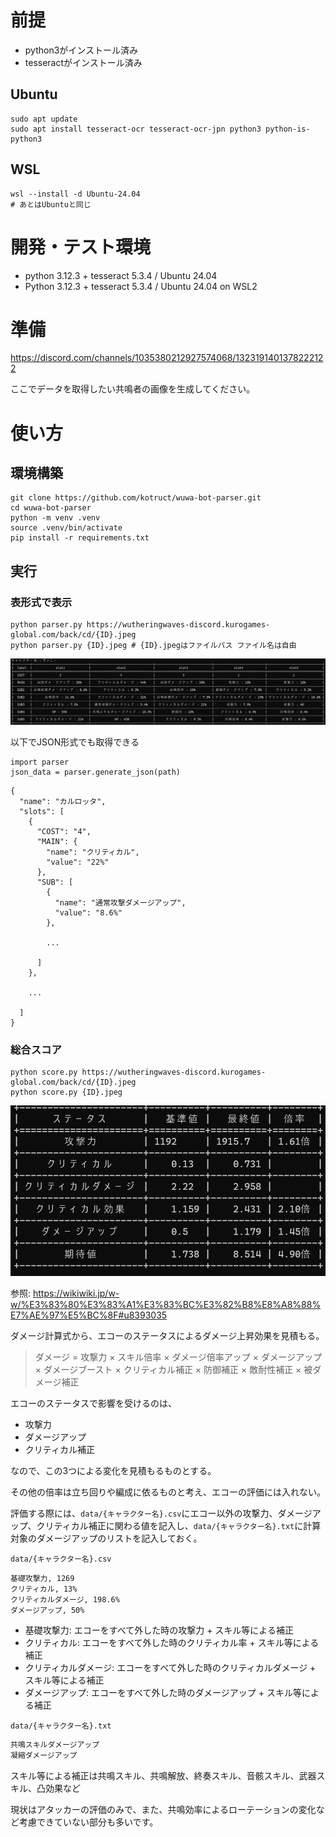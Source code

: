 # 前提
- python3がインストール済み
- tesseractがインストール済み

## Ubuntu
```
sudo apt update
sudo apt install tesseract-ocr tesseract-ocr-jpn python3 python-is-python3
```

## WSL
```
wsl --install -d Ubuntu-24.04
# あとはUbuntuと同じ
```


# 開発・テスト環境
- python 3.12.3 + tesseract 5.3.4 / Ubuntu 24.04
- Python 3.12.3 + tesseract 5.3.4 / Ubuntu 24.04 on WSL2

# 準備
https://discord.com/channels/1035380212927574068/1323191401378222122

ここでデータを取得したい共鳴者の画像を生成してください。

# 使い方
## 環境構築
```
git clone https://github.com/kotruct/wuwa-bot-parser.git
cd wuwa-bot-parser
python -m venv .venv
source .venv/bin/activate
pip install -r requirements.txt
```

## 実行
### 表形式で表示
```
python parser.py https://wutheringwaves-discord.kurogames-global.com/back/cd/{ID}.jpeg
python parser.py {ID}.jpeg # {ID}.jpegはファイルパス ファイル名は自由
```
![実行結果例](./images/example_parse.png)


以下でJSON形式でも取得できる
```
import parser
json_data = parser.generate_json(path)
```

```
{
  "name": "カルロッタ",
  "slots": [
    {
      "COST": "4",
      "MAIN": {
        "name": "クリティカル",
        "value": "22%"
      },
      "SUB": [
        {
          "name": "通常攻撃ダメージアップ",
          "value": "8.6%"
        },
        
        ...

      ]
    },

    ...

  ]
}

```

### 総合スコア
```
python score.py https://wutheringwaves-discord.kurogames-global.com/back/cd/{ID}.jpeg
python score.py {ID}.jpeg
```

![実行結果例](./images/example_score.png)

参照: https://wikiwiki.jp/w-w/%E3%83%80%E3%83%A1%E3%83%BC%E3%82%B8%E8%A8%88%E7%AE%97%E5%BC%8F#u8393035

ダメージ計算式から、エコーのステータスによるダメージ上昇効果を見積もる。

> ダメージ = 攻撃力 × スキル倍率 × ダメージ倍率アップ × ダメージアップ × ダメージブースト × クリティカル補正 × 防御補正 × 敵耐性補正 × 被ダメージ補正

エコーのステータスで影響を受けるのは、
- 攻撃力
- ダメージアップ
- クリティカル補正

なので、この3つによる変化を見積もるものとする。


その他の倍率は立ち回りや編成に依るものと考え、エコーの評価には入れない。

評価する際には、`data/{キャラクター名}.csv`にエコー以外の攻撃力、ダメージアップ、クリティカル補正に関わる値を記入し、`data/{キャラクター名}.txt`に計算対象のダメージアップのリストを記入しておく。

`data/{キャラクター名}.csv`
```
基礎攻撃力, 1269
クリティカル, 13%
クリティカルダメージ, 198.6%
ダメージアップ, 50%
```
- 基礎攻撃力: エコーをすべて外した時の攻撃力 + スキル等による補正
- クリティカル: エコーをすべて外した時のクリティカル率 + スキル等による補正
- クリティカルダメージ: エコーをすべて外した時のクリティカルダメージ + スキル等による補正
- ダメージアップ: エコーをすべて外した時のダメージアップ + スキル等による補正

`data/{キャラクター名}.txt`
```txt:data/{キャラクター名}.txt
共鳴スキルダメージアップ
凝縮ダメージアップ
```

スキル等による補正は共鳴スキル、共鳴解放、終奏スキル、音骸スキル、武器スキル、凸効果など


現状はアタッカーの評価のみで、また、共鳴効率によるローテーションの変化など考慮できていない部分も多いです。
